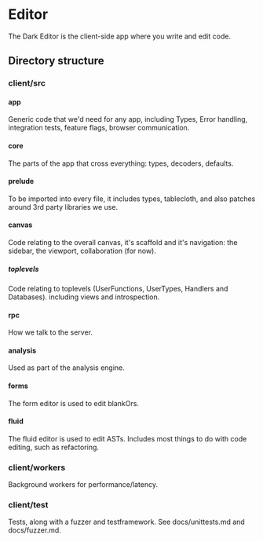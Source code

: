 # Editor

The Dark Editor is the client-side app where you write and edit code.


## Directory structure

### client/src

#### app
Generic code that we'd need for any app, including Types, Error handling, integration tests, feature flags, browser communication.

#### core
The parts of the app that cross everything: types, decoders, defaults.

#### prelude
To be imported into every file, it includes types, tablecloth, and also
patches around 3rd party libraries we use.

#### canvas
Code relating to the overall canvas, it's scaffold and it's navigation: the sidebar, the viewport, collaboration (for now).

##### toplevels
Code relating to toplevels (UserFunctions, UserTypes, Handlers and Databases). including views and introspection.

#### rpc
How we talk to the server.

#### analysis
Used as part of the analysis engine.

#### forms
The form editor is used to edit blankOrs.

#### fluid
The fluid editor is used to edit ASTs. Includes most things to do with code
editing, such as refactoring.

### client/workers
Background workers for performance/latency.

### client/test
Tests, along with a fuzzer and testframework. See docs/unittests.md and
docs/fuzzer.md.
